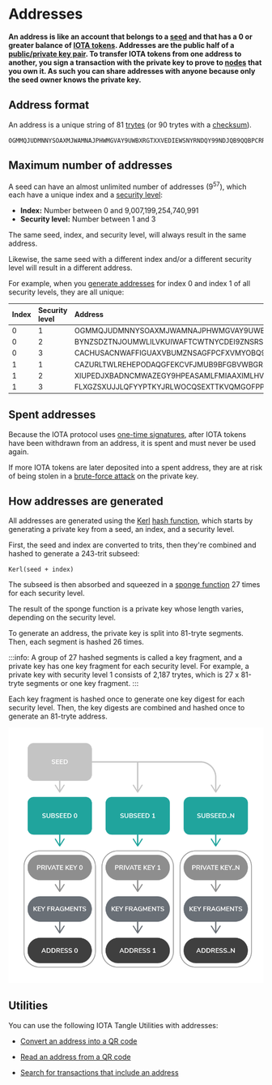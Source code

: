 # Addresses

**An address is like an account that belongs to a [seed](../clients/seeds.md) and that has a 0 or greater balance of [IOTA tokens](../seeds/token.md). Addresses are the public half of a [public/private key pair](https://en.wikipedia.org/wiki/Public-key_cryptography). To transfer IOTA tokens from one address to another, you sign a transaction with the private key to prove to [nodes](../network/nodes.md) that you own it. As such you can share addresses with anyone because only the seed owner knows the private key.**

## Address format

An address is a unique string of 81 [trytes](../introduction/ternary.md) (or 90 trytes with a [checksum](../clients/checksums.md)).

```
OGMMQJUDMNNYSOAXMJWAMNAJPHWMGVAY9UWBXRGTXXVEDIEWSNYRNDQY99NDJQB9QQBPCRRNFAIUPGPLZ
```

## Maximum number of addresses

A seed can have an almost unlimited number of addresses (9<sup>57</sup>), which each have a unique index and a [security level](../clients/security-levels.md):

* **Index:** Number between 0 and 9,007,199,254,740,991
* **Security level:** Number between 1 and 3

The same seed, index, and security level, will always result in the same address.

Likewise, the same seed with a different index and/or a different security level will result in a different address.

For example, when you [generate addresses](#generate-addresses) for index 0 and index 1 of all security levels, they are all unique:

|**Index**|**Security level**|**Address**|
|:-----|:-----|:-----|
|0|1|OGMMQJUDMNNYSOAXMJWAMNAJPHWMGVAY9UWBXRGTXXVEDIEWSNYRNDQY99NDJQB9QQBPCRRNFAIUPGPLZ|
|0|2 |BYNZSDZTNJOUMWLILVKUIWAFTCWTNYCDEI9ZNSRSAMLKURUWYANEGLVHUKWMZQCAMBTDSXKEFVOUYLDSW|
|0|3|CACHUSACNWAFFIGUAXVBUMZNSAGFPCFXVMYOBQ9IMD9ELZMOYOJAHWPFMOTRJMPISXIF9JEKNDZMQMZEY|
|1|1|CAZURLTWLREHEPODAQGFEKCVFJMUB9BFGBVWBGRSCWSKYD9UJIARRTPZJH9VUGQIQNJRBKIOATOJCSYJY|
|1|2|XIUPEDJXBADNCMWAZEGY9HPEASAMLFMIAAXIMLHVRDSADOORPPBFAQDCXGGZQQZLKCERW9J9CKVLASMTZ|
|1|3|FLXGZSXUJJLQFYYPTKYJRLWOCQSEXTTKVQMGOFPPYYZCLTAIEPKFXDNHHFGNJOASALAD9MJHNCCX9OUVZ|

## Spent addresses

Because the IOTA protocol uses [one-time signatures](../clients/signatures.md), after IOTA tokens have been withdrawn from an address, it is spent and must never be used again.

If more IOTA tokens are later deposited into a spent address, they are at risk of being stolen in a [brute-force attack](https://en.wikipedia.org/wiki/Brute-force_attack) on the private key.

## How addresses are generated

All addresses are generated using the [Kerl](https://github.com/iotaledger/kerl) [hash function](https://en.wikipedia.org/wiki/Hash_function), which starts by generating a private key from a seed, an index, and a security level.

First, the seed and index are converted to trits, then they're combined and hashed to generate a 243-trit subseed:

```
Kerl(seed + index)
```

The subseed is then absorbed and squeezed in a [sponge function](https://keccak.team/sponge_duplex.html) 27 times for each security level.

The result of the sponge function is a private key whose length varies, depending on the security level.

To generate an address, the private key is split into 81-tryte segments. Then, each segment is hashed 26 times. 

:::info:
A group of 27 hashed segments is called a key fragment, and a private key has one key fragment for each security level. For example, a private key with security level 1 consists of 2,187 trytes, which is 27 x 81-tryte segments or one key fragment.
:::

Each key fragment is hashed once to generate one key digest for each security level. Then, the key digests are combined and hashed once to generate an 81-tryte address.

![Address creation](../images/address-generation.png)

## Utilities

You can use the following IOTA Tangle Utilities with addresses:

* [Convert an address into a QR code](https://utils.iota.org/qr-create)

* [Read an address from a QR code](https://utils.iota.org/qr-scan)

* [Search for transactions that include an address](https://utils.iota.org/)




